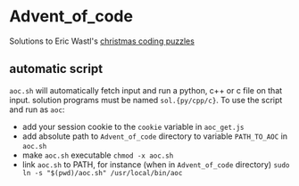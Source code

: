 # Advent_of_code
Solutions to Eric Wastl's <a href='https://adventofcode.com/'>christmas coding puzzles<a>

## automatic script
`aoc.sh` will automatically fetch input and run a python, c++ or c file on that input.
solution programs must be named `sol.{py/cpp/c}`.
To use the script and run as `aoc`:
- add your session cookie to the `cookie` variable in `aoc_get.js`
- add absolute path to `Advent_of_code` directory to variable `PATH_TO_AOC` in `aoc.sh`
- make `aoc.sh` executable `chmod -x aoc.sh`
- link `aoc.sh` to PATH, for instance (when in `Advent_of_code` directory) `sudo ln -s "$(pwd)/aoc.sh" /usr/local/bin/aoc`
